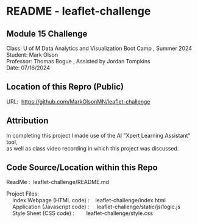 # README - leaflet-challenge  

## Module 15 Challenge  
Class:      U of M Data Analytics and Visualization Boot Camp , Summer 2024  
Student:    Mark Olson  
Professor:  Thomas Bogue  ,  Assisted by Jordan Tompkins  
Date:       07/16/2024  
  
## Location of this Repro (Public)  
URL:&nbsp;&nbsp;https://github.com/MarkOlsonMN/leaflet-challenge  
  
## Attribution
In completing this project I made use of the AI "Xpert Learning Assistant" tool,  
as well as class video recording in which this project was discussed.
  
## Code Source/Location within this Repo  
ReadMe : &nbsp;leaflet-challenge/README.md  
  
Project Files:  
&nbsp;&nbsp;&nbsp;&nbsp;Index Webpage (HTML code) :&nbsp;&nbsp;&nbsp;&nbsp;leaflet-challenge/index.html  
&nbsp;&nbsp;&nbsp;&nbsp;Application (Javascript code) :&nbsp;&nbsp;&nbsp;&nbsp;&nbsp;leaflet-challenge/static/js/logic.js  
&nbsp;&nbsp;&nbsp;&nbsp;Style Sheet (CSS code) :&nbsp;&nbsp;&nbsp;&nbsp;&nbsp;&nbsp;&nbsp;&nbsp;leaflet-challenge/style.css  
  
